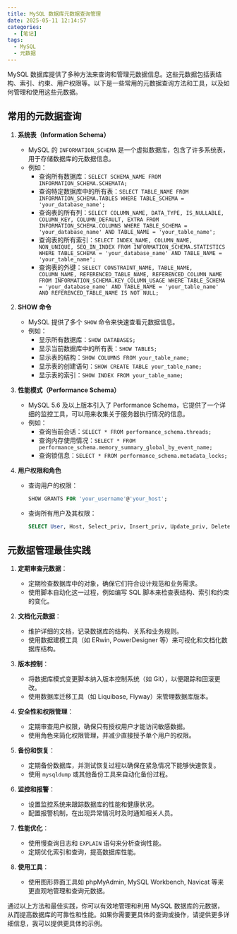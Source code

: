 ```yaml
---
title: MySQL 数据库元数据查询管理
date: 2025-05-11 12:14:57
categories:
  - [笔记]
tags:
  - MySQL
  - 元数据
---
```


MySQL 数据库提供了多种方法来查询和管理元数据信息。这些元数据包括表结构、索引、约束、用户权限等。以下是一些常用的元数据查询方法和工具，以及如何管理和使用这些元数据。

## 常用的元数据查询

1. **系统表（Information Schema）**
   - MySQL 的 `INFORMATION_SCHEMA` 是一个虚拟数据库，包含了许多系统表，用于存储数据库的元数据信息。
   - 例如：
     - 查询所有数据库：`SELECT SCHEMA_NAME FROM INFORMATION_SCHEMA.SCHEMATA;`
     - 查询特定数据库中的所有表：`SELECT TABLE_NAME FROM INFORMATION_SCHEMA.TABLES WHERE TABLE_SCHEMA = 'your_database_name';`
     - 查询表的所有列：`SELECT COLUMN_NAME, DATA_TYPE, IS_NULLABLE, COLUMN_KEY, COLUMN_DEFAULT, EXTRA FROM INFORMATION_SCHEMA.COLUMNS WHERE TABLE_SCHEMA = 'your_database_name' AND TABLE_NAME = 'your_table_name';`
     - 查询表的所有索引：`SELECT INDEX_NAME, COLUMN_NAME, NON_UNIQUE, SEQ_IN_INDEX FROM INFORMATION_SCHEMA.STATISTICS WHERE TABLE_SCHEMA = 'your_database_name' AND TABLE_NAME = 'your_table_name';`
     - 查询表的外键：`SELECT CONSTRAINT_NAME, TABLE_NAME, COLUMN_NAME, REFERENCED_TABLE_NAME, REFERENCED_COLUMN_NAME FROM INFORMATION_SCHEMA.KEY_COLUMN_USAGE WHERE TABLE_SCHEMA = 'your_database_name' AND TABLE_NAME = 'your_table_name' AND REFERENCED_TABLE_NAME IS NOT NULL;`

2. **SHOW 命令**
   - MySQL 提供了多个 `SHOW` 命令来快速查看元数据信息。
   - 例如：
     - 显示所有数据库：`SHOW DATABASES;`
     - 显示当前数据库中的所有表：`SHOW TABLES;`
     - 显示表的结构：`SHOW COLUMNS FROM your_table_name;`
     - 显示表的创建语句：`SHOW CREATE TABLE your_table_name;`
     - 显示表的索引：`SHOW INDEX FROM your_table_name;`

3. **性能模式（Performance Schema）**
   - MySQL 5.6 及以上版本引入了 Performance Schema，它提供了一个详细的监控工具，可以用来收集关于服务器执行情况的信息。
   - 例如：
     - 查询当前会话：`SELECT * FROM performance_schema.threads;`
     - 查询内存使用情况：`SELECT * FROM performance_schema.memory_summary_global_by_event_name;`
     - 查询锁信息：`SELECT * FROM performance_schema.metadata_locks;`

4. **用户权限和角色**
   - 查询用户的权限：

     ```sql
     SHOW GRANTS FOR 'your_username'@'your_host';
     ```

   - 查询所有用户及其权限：

     ```sql
     SELECT User, Host, Select_priv, Insert_priv, Update_priv, Delete_priv, Create_priv, Drop_priv, Reload_priv, Shutdown_priv, Process_priv, File_priv, Grant_priv, References_priv, Index_priv, Alter_priv, Show_db_priv, Super_priv, Create_tmp_table_priv, Lock_tables_priv, Execute_priv, Repl_slave_priv, Repl_client_priv, Create_view_priv, Show_view_priv, Create_routine_priv, Alter_routine_priv, Create_user_priv, Event_priv, Trigger_priv, Create_tablespace_priv, SSL_type, SSL_cipher, X509_issuer, X509_subject, max_questions, max_updates, max_connections, max_user_connections FROM mysql.user;
     ```

## 元数据管理最佳实践

1. **定期审查元数据**：
   - 定期检查数据库中的对象，确保它们符合设计规范和业务需求。
   - 使用脚本自动化这一过程，例如编写 SQL 脚本来检查表结构、索引和约束的变化。

2. **文档化元数据**：
   - 维护详细的文档，记录数据库的结构、关系和业务规则。
   - 使用数据建模工具（如 ERwin, PowerDesigner 等）来可视化和文档化数据库结构。

3. **版本控制**：
   - 将数据库模式变更脚本纳入版本控制系统（如 Git），以便跟踪和回滚更改。
   - 使用数据库迁移工具（如 Liquibase, Flyway）来管理数据库版本。

4. **安全性和权限管理**：
   - 定期审查用户权限，确保只有授权用户才能访问敏感数据。
   - 使用角色来简化权限管理，并减少直接授予单个用户的权限。

5. **备份和恢复**：
   - 定期备份数据库，并测试恢复过程以确保在紧急情况下能够快速恢复。
   - 使用 `mysqldump` 或其他备份工具来自动化备份过程。

6. **监控和报警**：
   - 设置监控系统来跟踪数据库的性能和健康状况。
   - 配置报警机制，在出现异常情况时及时通知相关人员。

7. **性能优化**：
   - 使用慢查询日志和 `EXPLAIN` 语句来分析查询性能。
   - 定期优化索引和查询，提高数据库性能。

8. **使用工具**：
   - 使用图形界面工具如 phpMyAdmin, MySQL Workbench, Navicat 等来更直观地管理和查询元数据。

通过以上方法和最佳实践，你可以有效地管理和利用 MySQL 数据库的元数据，从而提高数据库的可靠性和性能。如果你需要更具体的查询或操作，请提供更多详细信息，我可以提供更具体的示例。
